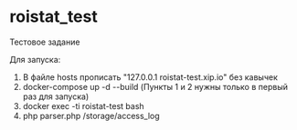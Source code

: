 # roistat_test
Тестовое задание

Для запуска:
  1. В файле hosts прописать "127.0.0.1 roistat-test.xip.io" без кавычек
  2. docker-compose up -d --build (Пункты 1 и 2 нужны только в первый раз для запуска)
  3. docker exec -ti roistat-test bash
  4. php parser.php /storage/access_log
